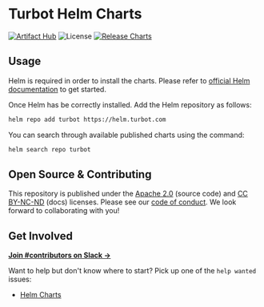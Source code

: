 # Turbot Helm Charts
[![Artifact Hub](https://img.shields.io/endpoint?url=https://artifacthub.io/badge/repository/turbot)](https://artifacthub.io/packages/search?repo=turbot)
![License](https://img.shields.io/badge/License-Apache%202.0-blue.svg)
[![Release Charts](https://github.com/turbot/helm-charts/actions/workflows/release.yaml/badge.svg)](https://github.com/turbot/helm-charts/actions/workflows/release.yaml)

## Usage

Helm is required in order to install the charts.
Please refer to [official Helm documentation](https://helm.sh/docs/) to get started.

Once Helm has be correctly installed. Add the Helm repository as follows:

```sh
helm repo add turbot https://helm.turbot.com
```

You can search through available published charts using the command:

```sh
helm search repo turbot
```

## Open Source & Contributing

This repository is published under the [Apache 2.0](https://www.apache.org/licenses/LICENSE-2.0) (source code) and [CC BY-NC-ND](https://creativecommons.org/licenses/by-nc-nd/2.0/) (docs) licenses. Please see our [code of conduct](https://github.com/turbot/.github/blob/main/CODE_OF_CONDUCT.md). We look forward to collaborating with you!

## Get Involved

**[Join #contributors on Slack →](https://turbot.com/community/join)**

Want to help but don't know where to start? Pick up one of the `help wanted` issues:
* [Helm Charts](https://github.com/turbot/helm-charts/issues?q=is%3Aopen+is%3Aissue+label%3A%22help+wanted%22)

